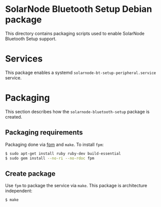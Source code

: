 # SolarNode Bluetooth Setup Debian package

This directory contains packaging scripts used to enable SolarNode Bluetooth Setup support.

# Services

This package enables a systemd `solarnode-bt-setup-peripheral.service` service.

# Packaging

This section describes how the `solarnode-bluetooth-setup` package is created.

## Packaging requirements

Packaging done via [fpm][fpm] and `make`. To install `fpm`:

```sh
$ sudo apt-get install ruby ruby-dev build-essential
$ sudo gem install --no-ri --no-rdoc fpm
```

## Create package

Use `fpm` to package the service via `make`. This package is architecture independent:

```sh
$ make
```

[fpm]: https://github.com/jordansissel/fpm
